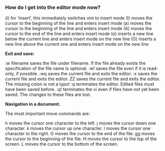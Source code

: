### How do I get into the editor mode now? ###

 (i) for ’insert’, this immediately switches vim to insert mode
 (I) moves the cursor to the beginning of the line and enters insert mode
 (a) moves the cursor to the beginning of the line and enters insert mode
 (A) moves the cursor to the end of the line and enters insert mode
 (o) inserts a new line below the current line and enters insert mode on the new line
 (O) inserts a new line above the current one and enters insert mode on the new line

**Exit and save:**

 :w filename saves the file under filename. If the file already exists the specification of the file name is optional.
 :w! saves the file even if it is read-only, if possible.
 :wq saves the current file and exits the editor.
 :x saves the current file and exits the editor.
 ZZ saves the current file and exits the editor. The missing colon is not a typo!
 :q terminates the editor. Edited files must have been saved before.
 :q! terminates the vi even if files have not yet been saved. The changes to these files are lost.

**Navigation in a document:**

The most important move commands are:

 h moves the cursor one character to the left.
 j moves the cursor down one character.
 k moves the cursor up one character.
 l moves the cursor one character to the right.
 G moves the cursor to the end of the file.
 gg moves the cursor to the beginning of the file.
 H moves the cursor to the top of the screen.
 L moves the cursor to the bottom of the screen.